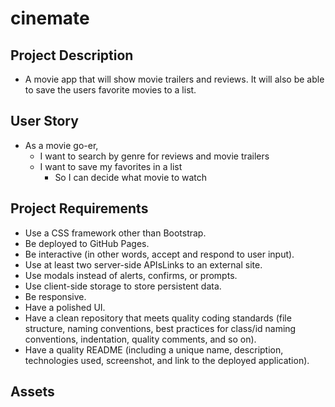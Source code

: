 # cinemate

## Project Description

* A movie app that will show movie trailers and reviews. It will also be able to save the users favorite movies to a list.

## User Story

* As a movie go-er,
  * I want to search by genre for reviews and movie trailers
  * I want to save my favorites in a list 
    * So I can decide what movie to watch

## Project Requirements 

* Use a CSS framework other than Bootstrap.
* Be deployed to GitHub Pages.
* Be interactive (in other words, accept and respond to user input).
* Use at least two server-side APIsLinks to an external site.
* Use modals instead of alerts, confirms, or prompts.
* Use client-side storage to store persistent data.
* Be responsive.
* Have a polished UI.
* Have a clean repository that meets quality coding standards (file structure, naming conventions, best practices for class/id naming conventions, indentation, quality comments, and so on).
* Have a quality README (including a unique name, description, technologies used, screenshot, and link to the deployed application).

## Assets 

